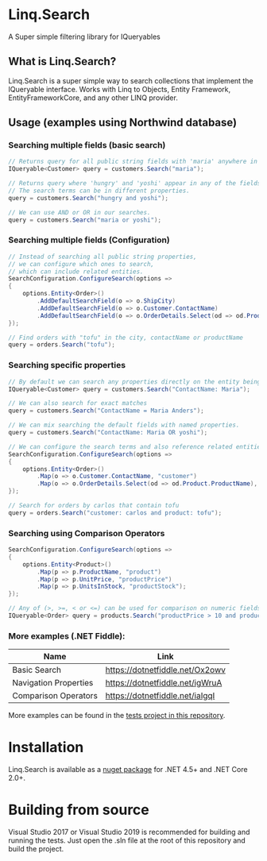 # Linq.Search

A Super simple filtering library for IQueryables

## What is Linq.Search?

Linq.Search is a super simple way to search collections that implement the IQueryable<T> interface. Works with Linq to Objects, Entity Framework, EntityFrameworkCore, and any other LINQ provider.

## Usage (examples using Northwind database)

### Searching multiple fields (basic search)

```csharp
// Returns query for all public string fields with 'maria' anywhere in the string
IQueryable<Customer> query = customers.Search("maria");

// Returns query where 'hungry' and 'yoshi' appear in any of the fields.
// The search terms can be in different properties.
query = customers.Search("hungry and yoshi");

// We can use AND or OR in our searches.
query = customers.Search("maria or yoshi");
```

### Searching multiple fields (Configuration)

```csharp
// Instead of searching all public string properties,
// we can configure which ones to search,
// which can include related entities.
SearchConfiguration.ConfigureSearch(options => 
{
    options.Entity<Order>()
        .AddDefaultSearchField(o => o.ShipCity)
        .AddDefaultSearchField(o => o.Customer.ContactName)
        .AddDefaultSearchField(o => o.OrderDetails.Select(od => od.Product.ProductName));
});

// Find orders with "tofu" in the city, contactName or productName
query = orders.Search("tofu");
```

### Searching specific properties

```csharp
// By default we can search any properties directly on the entity being searched
IQueryable<Customer> query = customers.Search("ContactName: Maria");

// We can also search for exact matches
query = customers.Search("ContactName = Maria Anders");

// We can mix searching the default fields with named properties.
query = customers.Search("ContactName: Maria OR yoshi");

// We can configure the search terms and also reference related entities.
SearchConfiguration.ConfigureSearch(options => 
{
    options.Entity<Order>()
        .Map(o => o.Customer.ContactName, "customer")
        .Map(o => o.OrderDetails.Select(od => od.Product.ProductName), "product");
});

// Search for orders by carlos that contain tofu
query = orders.Search("customer: carlos and product: tofu");
```

### Searching using Comparison Operators

```csharp
SearchConfiguration.ConfigureSearch(options => 
{
    options.Entity<Product>()
        .Map(p => p.ProductName, "product")
        .Map(p => p.UnitPrice, "productPrice")
        .Map(p => p.UnitsInStock, "productStock");
});

// Any of (>, >=, < or <=) can be used for comparison on numeric fields
IQueryable<Order> query = products.Search("productPrice > 10 and productStock <= 5");

```

### More examples (.NET Fiddle):
| Name                  | Link                            |
| --------------------- | ------------------------------- |
| Basic Search          | https://dotnetfiddle.net/Ox2owv |
| Navigation Properties | https://dotnetfiddle.net/igWruA |
| Comparison Operators  | https://dotnetfiddle.net/iaIgqI |

More examples can be found in the [tests project in this repository](https://github.com/CityofEdmonton/Linq.Search/tree/master/test/Linq.Search.Specification.Tests/Query).


# Installation

Linq.Search is available as a [nuget package](https://www.nuget.org/packages/Linq.Search/) for .NET 4.5+ and .NET Core 2.0+. 

# Building from source

Visual Studio 2017 or Visual Studio 2019 is recommended for building and running the tests.  Just open the .sln file at the root of this repository and build the project. 
